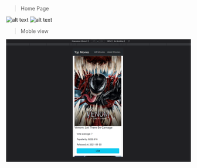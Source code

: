 > Home Page

![alt text](https://github.com/zongxilli/Frontend-Chanllenge-BPTN/blob/main/public/homePageDemo1.png)
![alt text](https://github.com/zongxilli/Frontend-Chanllenge-BPTN/blob/main/public/homePageDemo2.png)
> Moble view

![alt text](https://github.com/zongxilli/Frontend-Chanllenge-BPTN/blob/main/public/homePageDemoIphoneXView.png)
